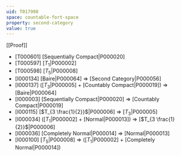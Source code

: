 ```yaml
---
uid: T017998
space: countable-fort-space
property: second-category
value: true
---
```

[[Proof]]

* [T000601] [Sequentially Compact|P000020]
* [T000597] [$T_1$|P000002]
* [T000598] [$T_5$|P000008]
* [I000134] [Baire|P000064] => [Second Category|P000056]
* [I000137] ([$T_3$|P000005] + [Countably Compact|P000019]) => [Baire|P000064]
* [I000003] [Sequentially Compact|P000020] => [Countably Compact|P000019]
* [I000115] [$T_{3 \frac{1}{2}}$|P000006] => [$T_3$|P000005]
* [I000034] ([$T_1$|P000002] + [Normal|P000013]) => [$T_{3 \frac{1}{2}}$|P000006]
* [I000036] [Completely Normal|P000014] => [Normal|P000013]
* [I000100] [$T_5$|P000008] => ([$T_1$|P000002] + [Completely Normal|P000014])


